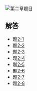 ![第二章题目](https://github.com/wangxb96/C_Language_Programming/blob/master/chapter2/02ti.jpg)
## 解答
- 题[2-1](https://github.com/wangxb96/C_Language_Programming/blob/master/chapter2/2-1.cpp)
- 题[2-2](https://github.com/wangxb96/C_Language_Programming/blob/master/chapter2/2-2.cpp)
- 题[2-3](https://github.com/wangxb96/C_Language_Programming/blob/master/chapter2/2-3.cpp)
- 题[2-4](https://github.com/wangxb96/C_Language_Programming/blob/master/chapter2/2-4.cpp)
- 题[2-5](https://github.com/wangxb96/C_Language_Programming/blob/master/chapter2/2-5.cpp)
- 题[2-6](https://github.com/wangxb96/C_Language_Programming/blob/master/chapter2/2-6.cpp)
- 题[2-7](https://github.com/wangxb96/C_Language_Programming/blob/master/chapter2/2-7.cpp)
- 题[2-8](https://github.com/wangxb96/C_Language_Programming/blob/master/chapter2/2-8.cpp)
